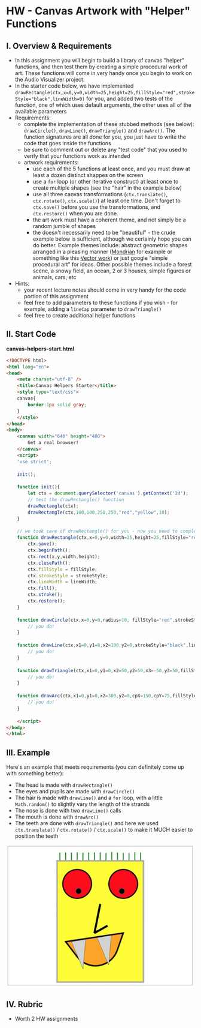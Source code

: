 # HW - Canvas Artwork with "Helper" Functions

## I. Overview & Requirements
- In this assignment you will begin to build a library of canvas "helper" functions, and then test them by creating a simple procedural work of art. These functions will come in very handy once you begin to work on the Audio Visualizer project.
- In the starter code below, we have implemented `drawRectangle(ctx,x=0,y=0,width=25,height=25,fillStyle="red",strokeStyle="black",lineWidth=0)` for you, and added two tests of the function, one of which uses default arguments, the other uses all of the available parameters
- Requirements:
  - complete the implementation of these stubbed methods (see below): `drawCircle()`, `drawLine()`, `drawTriangle()` and `drawArc()`. The function signatures are all done for you, you just have to write the code that goes inside the functions
  - be sure to comment out or delete any "test code" that you used to verify that your functions work as intended
  - artwork requirements:
    - use each of the 5 functions at least once, and you must draw at least a dozen distinct shappes on the screen
    - use a `for` loop (or other iterative construct) at least once to create multiple shapes (see the "hair" in the example below)
    - use all three canvas transformations (`ctx.translate()`, `ctx.rotate()`, `ctx.scale()`) at least one time. Don't forget to `ctx.save()` before you use the transformations, and `ctx.restore()` when you are done.
    - the art work must have a coherent theme, and not simply be a random jumble of shapes
    - the doesn't necessarily need to be "beautiful" - the crude example below is sufficient, although we certainly hope you can do better. Example themes include: abstract geometric shapes arranged in a pleasing manner ([Mondrian](https://en.wikipedia.org/wiki/Piet_Mondrian) for example or something like this [Vector work](https://www.123rf.com/photo_85367242_stock-vector-vector-minimal-covers-procedural-design-futuristic-minimalistic-layout-conceptual-generative-backgro.html)) or just google "simple procedural art" for ideas. Other possible themes include a forest scene, a snowy field, an ocean, 2 or 3 houses, simple figures or animals, cars, etc
- Hints:
  - your recent lecture notes should come in very handy for the code portion of this assignment
  - feel free to add parameters to these functions if you wish - for example, adding a `lineCap` parameter to `drawTriangle()`
  - feel free to create additional helper functions

## II. Start Code

**canvas-helpers-start.html**
```html
<!DOCTYPE html>
<html lang="en">
<head>
	<meta charset="utf-8" />
	<title>Canvas Helpers Starter</title>
	<style type="text/css">
	canvas{
		border:1px solid gray;
	}
	</style>
</head>
<body>
	<canvas width="640" height="480">
		Get a real browser!
	</canvas>
	<script>
	'use strict';
		
	init();
	
	function init(){
		let ctx = document.querySelector('canvas').getContext('2d');
		// test the drawRectangle() function
		drawRectangle(ctx);
		drawRectangle(ctx,100,100,250,250,"red","yellow",10);
	}
	
	// we took care of drawRectangle() for you - now you need to complete the other 4 functions
	function drawRectangle(ctx,x=0,y=0,width=25,height=25,fillStyle="red",strokeStyle="black",lineWidth=0){
		ctx.save();                
		ctx.beginPath();            
		ctx.rect(x,y,width,height);   
		ctx.closePath(); 
		ctx.fillStyle = fillStyle;
		ctx.strokeStyle = strokeStyle;    
		ctx.lineWidth = lineWidth;  
		ctx.fill();              
		ctx.stroke();                            
		ctx.restore();             
	}
	
	function drawCircle(ctx,x=0,y=0,radius=10, fillStyle="red",strokeStyle="black",lineWidth=0,startAngle=0,endAngle=Math.PI*2){
		// you do!
	}
	
	function drawLine(ctx,x1=0,y1=0,x2=100,y2=0,strokeStyle="black",lineWidth=5){
		// you do!
	}
	
	function drawTriangle(ctx,x1=0,y1=0,x2=50,y2=50,x3=-50,y3=50,fillStyle="red",strokeStyle="black",lineWidth=5){
		// you do!
	}
	
	function drawArc(ctx,x1=0,y1=0,x2=300,y2=0,cpX=150,cpY=75,fillStyle="red",strokeStyle="black",lineWidth=5){
		// you do!
	}
	
	</script>
</body>
</html>
```


## III. Example

Here's an example that meets requirements (you can definitely come up with something better):
- The head is made with `drawRectangle()`
- The eyes and pupils are made with `drawCircle()`
- The hair is made with `drawLine()` and a `for` loop, with a little `Math.random()` to slightly vary the length of the strands
- The nose is done with two `drawLine()` calls
- The mouth is done with `drawArc()`
- The teeth are done with `drawTriangle()` and here we used `ctx.translate()` / `ctx.rotate()` / `ctx.scale()` to make it MUCH easier to position the teeth

![monster](./_images/HW-canvas-helpers-done.jpg)


## IV. Rubric
- Worth 2 HW assignments
